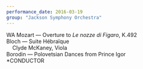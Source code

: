 ```yaml
---
performance_date: 2016-03-19
group: "Jackson Symphony Orchestra"
---
```

WA Mozart — Overture to <em>Le nozze di Figaro</em>, K.492<br/> 
Bloch — Suite Hébraïque<br/>
&nbsp;&nbsp;&nbsp;&nbsp;Clyde McKaney, Viola<br/>
Borodin — Polovetsian Dances from Prince Igor<br/>
*CONDUCTOR
